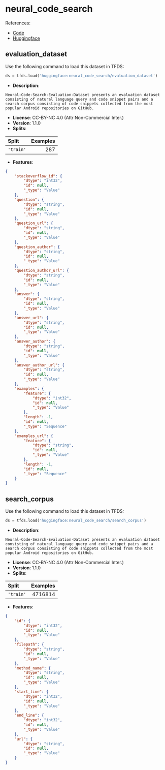 # neural_code_search

References:

*   [Code](https://github.com/huggingface/datasets/blob/master/datasets/neural_code_search)
*   [Huggingface](https://huggingface.co/datasets/neural_code_search)


## evaluation_dataset


Use the following command to load this dataset in TFDS:

```python
ds = tfds.load('huggingface:neural_code_search/evaluation_dataset')
```

*   **Description**:

```
Neural-Code-Search-Evaluation-Dataset presents an evaluation dataset consisting of natural language query and code snippet pairs and a search corpus consisting of code snippets collected from the most popular Android repositories on GitHub.
```

*   **License**: CC-BY-NC 4.0 (Attr Non-Commercial Inter.)
*   **Version**: 1.1.0
*   **Splits**:

Split  | Examples
:----- | -------:
`'train'` | 287

*   **Features**:

```json
{
    "stackoverflow_id": {
        "dtype": "int32",
        "id": null,
        "_type": "Value"
    },
    "question": {
        "dtype": "string",
        "id": null,
        "_type": "Value"
    },
    "question_url": {
        "dtype": "string",
        "id": null,
        "_type": "Value"
    },
    "question_author": {
        "dtype": "string",
        "id": null,
        "_type": "Value"
    },
    "question_author_url": {
        "dtype": "string",
        "id": null,
        "_type": "Value"
    },
    "answer": {
        "dtype": "string",
        "id": null,
        "_type": "Value"
    },
    "answer_url": {
        "dtype": "string",
        "id": null,
        "_type": "Value"
    },
    "answer_author": {
        "dtype": "string",
        "id": null,
        "_type": "Value"
    },
    "answer_author_url": {
        "dtype": "string",
        "id": null,
        "_type": "Value"
    },
    "examples": {
        "feature": {
            "dtype": "int32",
            "id": null,
            "_type": "Value"
        },
        "length": -1,
        "id": null,
        "_type": "Sequence"
    },
    "examples_url": {
        "feature": {
            "dtype": "string",
            "id": null,
            "_type": "Value"
        },
        "length": -1,
        "id": null,
        "_type": "Sequence"
    }
}
```



## search_corpus


Use the following command to load this dataset in TFDS:

```python
ds = tfds.load('huggingface:neural_code_search/search_corpus')
```

*   **Description**:

```
Neural-Code-Search-Evaluation-Dataset presents an evaluation dataset consisting of natural language query and code snippet pairs and a search corpus consisting of code snippets collected from the most popular Android repositories on GitHub.
```

*   **License**: CC-BY-NC 4.0 (Attr Non-Commercial Inter.)
*   **Version**: 1.1.0
*   **Splits**:

Split  | Examples
:----- | -------:
`'train'` | 4716814

*   **Features**:

```json
{
    "id": {
        "dtype": "int32",
        "id": null,
        "_type": "Value"
    },
    "filepath": {
        "dtype": "string",
        "id": null,
        "_type": "Value"
    },
    "method_name": {
        "dtype": "string",
        "id": null,
        "_type": "Value"
    },
    "start_line": {
        "dtype": "int32",
        "id": null,
        "_type": "Value"
    },
    "end_line": {
        "dtype": "int32",
        "id": null,
        "_type": "Value"
    },
    "url": {
        "dtype": "string",
        "id": null,
        "_type": "Value"
    }
}
```


